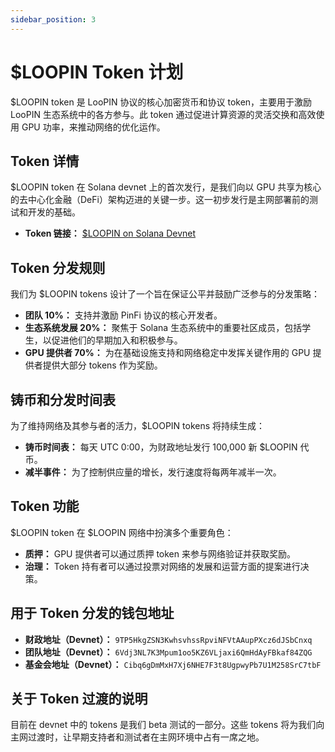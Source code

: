 ```yaml
---
sidebar_position: 3
---
```


# $LOOPIN Token 计划

$LOOPIN token 是 LooPIN 协议的核心加密货币和协议 token，主要用于激励 LooPIN 生态系统中的各方参与。此 token 通过促进计算资源的灵活交换和高效使用 GPU 功率，来推动网络的优化运作。

## Token 详情

$LOOPIN token 在 Solana devnet 上的首次发行，是我们向以 GPU 共享为核心的去中心化金融（DeFi）架构迈进的关键一步。这一初步发行是主网部署前的测试和开发的基础。

- **Token 链接：** [$LOOPIN on Solana Devnet](https://solscan.io/token/5NKinmhNiUyQbxXXBKJz6t3w4Emg2D43e4PWoajMNEv7?cluster=devnet)

## Token 分发规则

我们为 $LOOPIN tokens 设计了一个旨在保证公平并鼓励广泛参与的分发策略：

- **团队 10%：** 支持并激励 PinFi 协议的核心开发者。
- **生态系统发展 20%：** 聚焦于 Solana 生态系统中的重要社区成员，包括学生，以促进他们的早期加入和积极参与。
- **GPU 提供者 70%：** 为在基础设施支持和网络稳定中发挥关键作用的 GPU 提供者提供大部分 tokens 作为奖励。

## 铸币和分发时间表

为了维持网络及其参与者的活力，$LOOPIN tokens 将持续生成：

- **铸币时间表：** 每天 UTC 0:00，为财政地址发行 100,000 新 $LOOPIN 代币。
- **减半事件：** 为了控制供应量的增长，发行速度将每两年减半一次。

## Token 功能

$LOOPIN token 在 $LOOPIN 网络中扮演多个重要角色：

- **质押：** GPU 提供者可以通过质押 token 来参与网络验证并获取奖励。
- **治理：** Token 持有者可以通过投票对网络的发展和运营方面的提案进行决策。

## 用于 Token 分发的钱包地址

- **财政地址（Devnet）：** `9TP5HkgZSN3KwhsvhssRpviNFVtAAupPXcz6dJSbCnxq`
- **团队地址（Devnet）：** `6Vdj3NL7K3Mpum1oo5KZ6VLjaxi6QmHdAyFBkaf84ZQG`
- **基金会地址（Devnet）：** `Cibq6gDmMxH7Xj6NHE7F3t8UgpwyPb7U1M258SrC7tbF`

## 关于 Token 过渡的说明

目前在 devnet 中的 tokens 是我们 beta 测试的一部分。这些 tokens 将为我们向主网过渡时，让早期支持者和测试者在主网环境中占有一席之地。